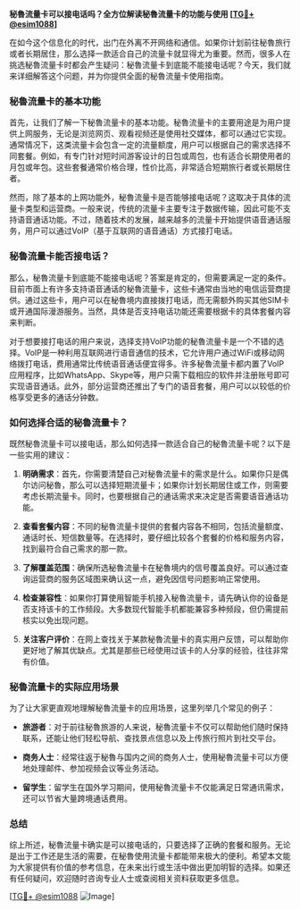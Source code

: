 **秘魯流量卡可以接电话吗？全方位解读秘魯流量卡的功能与使用 [[TG💪+ @esim1088](https://t.me/s/esim1088)]**

在如今这个信息化的时代，出门在外离不开网络和通信。如果你计划前往秘魯旅行或者长期居住，那么选择一款适合自己的流量卡就显得尤为重要。然而，很多人在挑选秘魯流量卡时都会产生疑问：秘魯流量卡到底能不能接电话呢？今天，我们就来详细解答这个问题，并为你提供全面的秘魯流量卡使用指南。

### 秘魯流量卡的基本功能

首先，让我们了解一下秘魯流量卡的基本功能。秘魯流量卡的主要用途是为用户提供上网服务，无论是浏览网页、观看视频还是使用社交媒体，都可以通过它实现。通常情况下，这类流量卡会包含一定的流量额度，用户可以根据自己的需求选择不同套餐。例如，有专门针对短时间游客设计的日包或周包，也有适合长期使用者的月包或年包。这些套餐通常价格合理，性价比高，非常适合短期旅行者或长期居住者。

然而，除了基本的上网功能外，秘魯流量卡是否能够接电话呢？这取决于具体的流量卡类型和运营商。一般来说，传统的流量卡主要专注于数据传输，因此可能不支持语音通话功能。不过，随着技术的发展，越来越多的流量卡开始提供语音通话服务，用户可以通过VoIP（基于互联网的语音通话）方式接打电话。

### 秘魯流量卡能否接电话？

那么，秘魯流量卡到底能不能接电话呢？答案是肯定的，但需要满足一定的条件。目前市面上有许多支持语音通话的秘魯流量卡，这些卡通常由当地的电信运营商提供。通过这些卡，用户可以在秘魯境内直接拨打电话，而无需额外购买其他SIM卡或开通国际漫游服务。当然，具体是否支持电话功能还需要根据卡的具体套餐内容来判断。

对于想要接打电话的用户来说，选择支持VoIP功能的秘魯流量卡是一个不错的选择。VoIP是一种利用互联网进行语音通信的技术，它允许用户通过WiFi或移动网络拨打电话，费用通常比传统语音通话便宜得多。许多秘魯流量卡都内置了VoIP应用程序，比如WhatsApp、Skype等，用户只需下载相应的软件并注册账号即可实现语音通话。此外，部分运营商还推出了专门的语音套餐，用户可以以较低的价格享受更多的通话分钟数。

### 如何选择合适的秘魯流量卡？

既然秘魯流量卡可以接电话，那么如何选择一款适合自己的秘魯流量卡呢？以下是一些实用的建议：

1. **明确需求**：首先，你需要清楚自己对秘魯流量卡的需求是什么。如果你只是偶尔访问秘魯，那么可以选择短期流量卡；如果你计划长期居住或工作，则需要考虑长期流量卡。同时，也要根据自己的通话需求来决定是否需要语音通话功能。

2. **查看套餐内容**：不同的秘魯流量卡提供的套餐内容各不相同，包括流量额度、通话时长、短信数量等。在选择时，要仔细比较各个套餐的价格和服务内容，找到最符合自己需求的那一款。

3. **了解覆盖范围**：确保所选秘魯流量卡在秘魯境内的信号覆盖良好。可以通过查询运营商的服务区域图来确认这一点，避免因信号问题影响正常使用。

4. **检查兼容性**：如果你打算使用智能手机接入秘魯流量卡，请先确认你的设备是否支持该卡的工作频段。大多数现代智能手机都能兼容多种频段，但仍需提前核实以免出现问题。

5. **关注客户评价**：在网上查找关于某款秘魯流量卡的真实用户反馈，可以帮助你更好地了解其优缺点。尤其是那些已经使用过该卡的人分享的经验，往往非常有价值。

### 秘魯流量卡的实际应用场景

为了让大家更直观地理解秘魯流量卡的应用场景，这里列举几个常见的例子：

- **旅游者**：对于前往秘魯旅游的人来说，秘魯流量卡不仅可以帮助他们随时保持联系，还能让他们轻松导航、查找景点信息以及上传旅行照片到社交平台。
  
- **商务人士**：经常往返于秘魯与国内之间的商务人士，使用秘魯流量卡可以方便地处理邮件、参加视频会议等业务活动。

- **留学生**：留学生在国外学习期间，使用秘魯流量卡不仅能满足日常通讯需求，还可以节省大量跨境通话费用。

### 总结

综上所述，秘魯流量卡确实是可以接电话的，只要选择了正确的套餐和服务。无论是出于工作还是生活的需要，在秘魯使用流量卡都能带来极大的便利。希望本文能为大家提供有价值的参考信息，在未来出行或生活中做出更加明智的选择。如果还有任何疑问，欢迎随时咨询专业人士或查阅相关资料获取更多信息。

[[TG💪+ @esim1088](https://t.me/s/esim1088) ![Image](https://i.postimg.cc/4NQfJmqS/Snipaste-2025-05-13-00-14-12.png)]